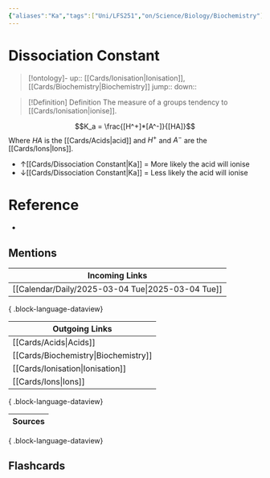 ```yaml
---
{"aliases":"Ka","tags":["Uni/LFS251","on/Science/Biology/Biochemistry"],"dg-publish":true,"permalink":"/cards/dissociation-constant/","dgPassFrontmatter":true}
---
```


# Dissociation Constant

> [!ontology]-
> up:: [[Cards/Ionisation\|Ionisation]], [[Cards/Biochemistry\|Biochemistry]]
> jump:: 
> down:: 

> [!Definition] Definition
> The measure of a groups tendency to [[Cards/Ionisation\|ionise]].

$$K_a = \frac{[H^+]*[A^-]}{[HA]}$$
Where $HA$ is the [[Cards/Acids\|acid]] and $H^+$ and $A^-$ are the [[Cards/Ions\|Ions]].

- ↑[[Cards/Dissociation Constant\|Ka]] = More likely the acid will ionise
- ↓[[Cards/Dissociation Constant\|Ka]] = Less likely the acid will ionise

# Reference

- 

## Mentions

| Incoming Links                                       |
| ---------------------------------------------------- |
| [[Calendar/Daily/2025-03-04 Tue\|2025-03-04 Tue]] |

{ .block-language-dataview}

| Outgoing Links                          |
| --------------------------------------- |
| [[Cards/Acids\|Acids]]               |
| [[Cards/Biochemistry\|Biochemistry]] |
| [[Cards/Ionisation\|Ionisation]]     |
| [[Cards/Ions\|Ions]]                 |

{ .block-language-dataview}

| Sources |
| ------- |

{ .block-language-dataview}

## Flashcards